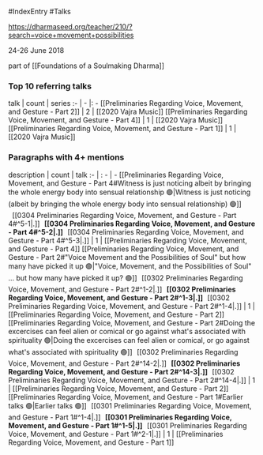 #IndexEntry #Talks

https://dharmaseed.org/teacher/210/?search=voice+movement+possibilities

24-26 June 2018

part of [[Foundations of a Soulmaking Dharma]]

### Top 10 referring talks
talk | count | series
:- | - |: -
[[Preliminaries Regarding Voice, Movement, and Gesture - Part 2]] | 2 | [[2020 Vajra Music]]
[[Preliminaries Regarding Voice, Movement, and Gesture - Part 4]] | 1 | [[2020 Vajra Music]]
[[Preliminaries Regarding Voice, Movement, and Gesture - Part 1]] | 1 | [[2020 Vajra Music]]

### Paragraphs with 4+ mentions
description | count | talk
:- | : - | -
[[Preliminaries Regarding Voice, Movement, and Gesture - Part 4#Witness is just noticing albeit by bringing the whole energy body into sensual relationship 🟢\|Witness is just noticing (albeit by bringing the whole energy body into sensual relationship) 🟢]] &nbsp;&nbsp;[[0304 Preliminaries Regarding Voice, Movement, and Gesture - Part 4#^5-1\|.]] &nbsp; **[[0304 Preliminaries Regarding Voice, Movement, and Gesture - Part 4#^5-2\|.]]** &nbsp; [[0304 Preliminaries Regarding Voice, Movement, and Gesture - Part 4#^5-3\|.]] | 1 | [[Preliminaries Regarding Voice, Movement, and Gesture - Part 4]]
[[Preliminaries Regarding Voice, Movement, and Gesture - Part 2#"Voice Movement and the Possibilities of Soul"  but how many have picked it up 🟢\|"Voice, Movement, and the Possibilities of Soul" ... but how many have picked it up? 🟢]] &nbsp;&nbsp;[[0302 Preliminaries Regarding Voice, Movement, and Gesture - Part 2#^1-2\|.]] &nbsp; **[[0302 Preliminaries Regarding Voice, Movement, and Gesture - Part 2#^1-3\|.]]** &nbsp; [[0302 Preliminaries Regarding Voice, Movement, and Gesture - Part 2#^1-4\|.]] | 1 | [[Preliminaries Regarding Voice, Movement, and Gesture - Part 2]]
[[Preliminaries Regarding Voice, Movement, and Gesture - Part 2#Doing the excercises can feel alien or comical or  go against what's associated with spirituality 🟢\|Doing the excercises can feel alien or comical, or  go against what's associated with spirituality 🟢]] &nbsp;&nbsp;[[0302 Preliminaries Regarding Voice, Movement, and Gesture - Part 2#^14-2\|.]] &nbsp; **[[0302 Preliminaries Regarding Voice, Movement, and Gesture - Part 2#^14-3\|.]]** &nbsp; [[0302 Preliminaries Regarding Voice, Movement, and Gesture - Part 2#^14-4\|.]] | 1 | [[Preliminaries Regarding Voice, Movement, and Gesture - Part 2]]
[[Preliminaries Regarding Voice, Movement, and Gesture - Part 1#Earlier talks 🟢\|Earlier talks 🟢]] &nbsp;&nbsp;[[0301 Preliminaries Regarding Voice, Movement, and Gesture - Part 1#^1-4\|.]] &nbsp; **[[0301 Preliminaries Regarding Voice, Movement, and Gesture - Part 1#^1-5\|.]]** &nbsp; [[0301 Preliminaries Regarding Voice, Movement, and Gesture - Part 1#^2-1\|.]] | 1 | [[Preliminaries Regarding Voice, Movement, and Gesture - Part 1]]

